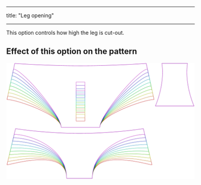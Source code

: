 ***

title: "Leg opening"

***

This option controls how high the leg is cut-out.

## Effect of this option on the pattern

![This image shows the effect of this option by superimposing several variants that have a different value for this option](ursula_legopening_sample.svg "Effect of this option on the pattern")
